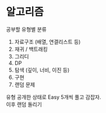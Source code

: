# 알고리즘

공부할 유형별 분류

1. 자료구조 (배열, 연결리스트 등)
2. 재귀 / 백트래킹
3. 그리디
4. DP
5. 탐색 (깊이, 너비, 이진 등)
6. 구현
7. 랜덤 문제

유형 공개한 상태로 Easy 5개씩 풀고 감잡자.  
이후 랜덤 돌리기
